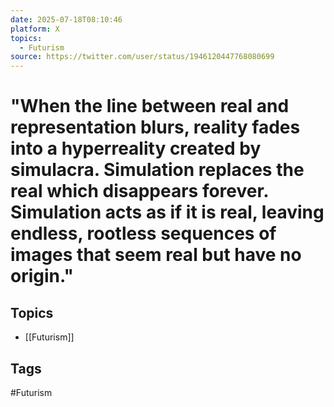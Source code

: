 ```yaml
---
date: 2025-07-18T08:10:46
platform: X
topics:
  - Futurism
source: https://twitter.com/user/status/1946120447768080699
---
```

# "When the line between real and representation blurs, reality fades into a hyperreality created by simulacra. Simulation replaces the real which disappears forever. Simulation acts as if it is real, leaving endless, rootless sequences of images that seem real but have no origin."

## Topics
- [[Futurism]]

## Tags
#Futurism